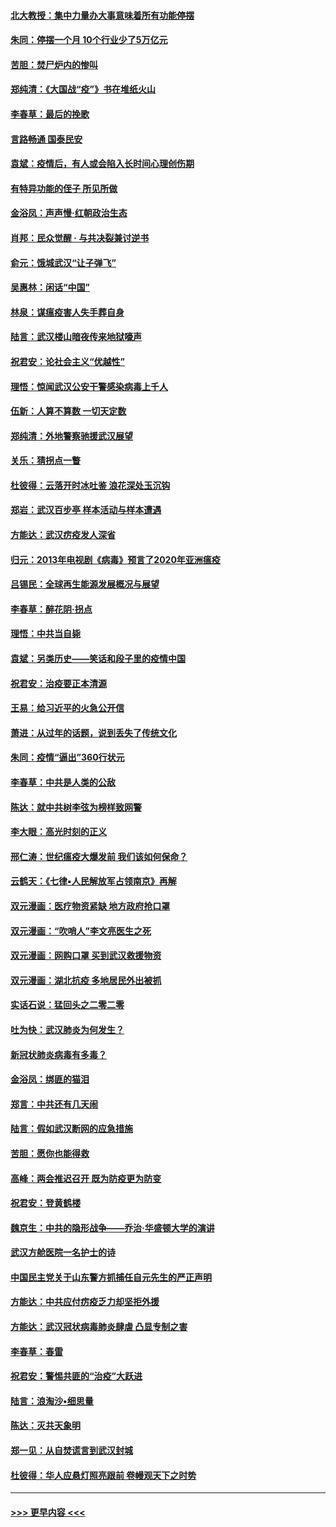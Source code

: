 #### [北大教授：集中力量办大事意味着所有功能停摆](../pages/nsc993/n11904800.md?t=03011302) 
#### [朱同：停摆一个月 10个行业少了5万亿元](../pages/nsc993/n11904498.md?t=03011302) 
#### [苦胆：焚尸炉内的惨叫](../pages/nsc993/n11904479.md?t=03011302) 
#### [郑纯清：《大国战“疫”》书在堆纸火山](../pages/nsc993/n11904450.md?t=03011302) 
#### [李春草：最后的挽歌](../pages/nsc993/n11904441.md?t=03011302) 
#### [言路畅通 国泰民安](../pages/nsc993/n11904222.md?t=03011302) 
#### [袁斌：疫情后，有人或会陷入长时间心理创伤期](../pages/nsc993/n11901514.md?t=03011302) 
#### [有特异功能的侄子 所见所做](../pages/nsc993/n11901154.md?t=03011302) 
#### [金浴凤：声声慢‧红朝政治生态](../pages/nsc993/n11899553.md?t=03011302) 
#### [肖邦：民众觉醒 · 与共决裂兼讨逆书](../pages/nsc993/n11898435.md?t=03011302) 
#### [俞元：饿城武汉“让子弹飞”](../pages/nsc993/n11898344.md?t=03011302) 
#### [吴惠林：闲话“中国”](../pages/nsc993/n11898182.md?t=03011302) 
#### [林泉：谋瘟疫害人失手葬自身](../pages/nsc993/n11897892.md?t=03011302) 
#### [陆言：武汉楼山暗夜传来地狱嚎声](../pages/nsc993/n11897033.md?t=03011302) 
#### [祝君安：论社会主义“优越性”](../pages/nsc993/n11897005.md?t=03011302) 
#### [理悟：惊闻武汉公安干警感染病毒上千人](../pages/nsc993/n11896947.md?t=03011302) 
#### [伍新：人算不算数 一切天定数](../pages/nsc993/n11893372.md?t=03011302) 
#### [郑纯清：外地警察驰援武汉展望](../pages/nsc993/n11893115.md?t=03011302) 
#### [关乐：猜拐点一瞥](../pages/nsc993/n11893020.md?t=03011302) 
#### [杜彼得：云落开时冰吐鉴 浪花深处玉沉钩](../pages/nsc993/n11892107.md?t=03011302) 
#### [郑岩：武汉百步亭 样本活动与样本遭遇](../pages/nsc993/n11892310.md?t=03011302) 
#### [方能达：武汉疠疫发人深省](../pages/nsc993/n11891376.md?t=03011302) 
#### [归元：2013年电视剧《病毒》预言了2020年亚洲瘟疫](../pages/nsc993/n11891126.md?t=03011302) 
#### [吕锡民：全球再生能源发展概况与展望](../pages/nsc993/n11890613.md?t=03011302) 
#### [李春草：醉花阴·拐点](../pages/nsc993/n11890567.md?t=03011302) 
#### [理悟：中共当自毙](../pages/nsc993/n11890559.md?t=03011302) 
#### [袁斌：另类历史——笑话和段子里的疫情中国](../pages/nsc993/n11889243.md?t=03011302) 
#### [祝君安：治疫要正本清源](../pages/nsc993/n11889085.md?t=03011302) 
#### [王易：给习近平的火急公开信](../pages/nsc993/n11888225.md?t=03011302) 
#### [萧进：从过年的话题，说到丢失了传统文化](../pages/nsc993/n11887732.md?t=03011302) 
#### [朱同：疫情“逼出”360行状元](../pages/nsc993/n11887678.md?t=03011302) 
#### [李春草：中共是人类的公敌](../pages/nsc993/n11887656.md?t=03011302) 
#### [陈达：就中共树李弦为榜样致网警](../pages/nsc993/n11887625.md?t=03011302) 
#### [李大眼：高光时刻的正义](../pages/nsc993/n11887585.md?t=03011302) 
#### [邢仁涛：世纪瘟疫大爆发前 我们该如何保命？](../pages/nsc993/n11887535.md?t=03011302) 
#### [云鹤天：《七律▪人民解放军占领南京》再解](../pages/nsc993/n11887524.md?t=03011302) 
#### [双元漫画：医疗物资紧缺 地方政府抢口罩](../pages/nsc993/n11884744.md?t=03011302) 
#### [双元漫画：“吹哨人”李文亮医生之死](../pages/nsc993/n11884705.md?t=03011302) 
#### [双元漫画：网购口罩 买到武汉救援物资](../pages/nsc993/n11884670.md?t=03011302) 
#### [双元漫画：湖北抗疫 多地居民外出被抓](../pages/nsc993/n11884643.md?t=03011302) 
#### [实话石说：猛回头之二零二零](../pages/nsc993/n11883968.md?t=03011302) 
#### [吐为快：武汉肺炎为何发生？](../pages/nsc993/n11882180.md?t=03011302) 
#### [新冠状肺炎病毒有多毒？](../pages/nsc993/n11881790.md?t=03011302) 
#### [金浴凤：绑匪的猫泪](../pages/nsc993/n11880664.md?t=03011302) 
#### [郑言：中共还有几天闹](../pages/nsc993/n11880645.md?t=03011302) 
#### [陆言：假如武汉断网的应急措施](../pages/nsc993/n11880619.md?t=03011302) 
#### [苦胆：愿你也能得救](../pages/nsc993/n11880601.md?t=03011302) 
#### [高峰：两会推迟召开  既为防疫更为防变](../pages/nsc993/n11879977.md?t=03011302) 
#### [祝君安：登黄鹤楼](../pages/nsc993/n11880583.md?t=03011302) 
#### [魏京生：中共的隐形战争——乔治‧华盛顿大学的演讲](../pages/nsc993/n11879765.md?t=03011302) 
#### [武汉方舱医院一名护士的诗](../pages/nsc993/n11878480.md?t=03011302) 
#### [中国民主党关于山东警方抓捕任自元先生的严正声明](../pages/nsc993/n11877506.md?t=03011302) 
#### [方能达：中共应付疠疫乏力却坚拒外援](../pages/nsc993/n11877497.md?t=03011302) 
#### [方能达：武汉冠状病毒肺炎肆虐 凸显专制之害](../pages/nsc993/n11877475.md?t=03011302) 
#### [李春草：春雷](../pages/nsc993/n11876287.md?t=03011302) 
#### [祝君安：警惕共匪的“治疫”大跃进](../pages/nsc993/n11876084.md?t=03011302) 
#### [陆言：浪淘沙•细思量](../pages/nsc993/n11876071.md?t=03011302) 
#### [陈达：灭共天象明](../pages/nsc993/n11876063.md?t=03011302) 
#### [郑一见：从自焚谎言到武汉封城](../pages/nsc993/n11875621.md?t=03011302) 
#### [杜彼得：华人应悬灯照亮跟前 卷幔观天下之时势](../pages/nsc993/n11874822.md?t=03011302) 

----
#### [ >>> 更早内容 <<< ](../indexes/nsc993-earlier.md)
